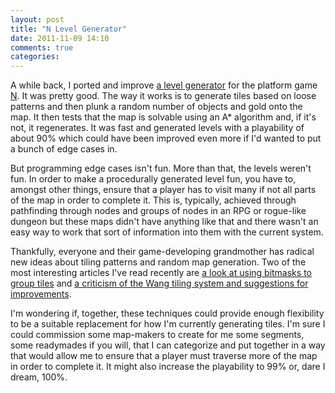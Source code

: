 ```yaml
---
layout: post
title: "N Level Generator"
date: 2011-11-09 14:10
comments: true
categories: 
---
```

A while back, I ported and improve <a href="https://github.com/TannerRogalsky/LVLG">a level generator</a> for the platform game <a href="http://www.thewayoftheninja.org/n.html">N</a>. It was pretty good. The way it works is to generate tiles based on loose patterns and then plunk a random number of objects and gold onto the map. It then tests that the map is solvable using an A* algorithm and, if it's not, it regenerates. It was fast and generated levels with a playability of about 90% which could have been improved even more if I'd wanted to put a bunch of edge cases in.<!--more-->

But programming edge cases isn't fun. More than that, the levels weren't fun. In order to make a procedurally generated level fun, you have to, amongst other things, ensure that a player has to visit many if not all parts of the map in order to complete it. This is, typically, achieved through pathfinding through nodes and groups of nodes in an RPG or rogue-like dungeon but these maps didn't have anything like that and there wasn't an easy way to work that sort of information into them with the current system.

Thankfully, everyone and their game-developing grandmother has radical new ideas about tiling patterns and random map generation. Two of the most interesting articles I've read recently are <a href="http://www.angryfishstudios.com/2011/04/adventures-in-bitmasking/">a look at using bitmasks to group tiles</a> and <a href="http://nothings.org/gamedev/herringbone/">a criticism of the Wang tiling system and suggestions for improvements</a>.

I'm wondering if, together, these techniques could provide enough flexibility to be a suitable replacement for how I'm currently generating tiles. I'm sure I could commission some map-makers to create for me some segments, some readymades if you will, that I can categorize and put together in a way that would allow me to ensure that a player must traverse more of the map in order to complete it. It might also increase the playability to 99% or, dare I dream, 100%.

